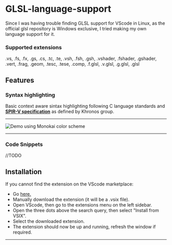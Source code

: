 # GLSL-language-support

  
Since I was having trouble finding GLSL support for VScode in Linux, as the official glsl repository is Windows exclusive, I tried making my own language support for it.

  

### Supported extensions

  

.vs, .fs, .fx, .gs, .cs, .tc, .te, .vsh, .fsh, .gsh, .vshader, .fshader, .gshader, .vert, .frag, .geom, .tesc, .tese, .comp, .f.glsl, .v.glsl, .g.glsl, .glsl

  

## Features

  

### Syntax highlighting

Basic context aware sintax highlighting following C language standards and **[SPIR-V specification](https://www.khronos.org/registry/SPIR-V/specs/unified1/SPIRV.html)** as defined by Khronos group.

  

-----------------------------------------------------------------------------------------------------------

  
  

![Demo using Monokai color scheme](https://i.ibb.co/XLbV7qj/Monokai-Demo.png)

  

-----------------------------------------------------------------------------------------------------------

  

### Code Snippets

//TODO

  

## Installation


If you cannot find the extension on the VScode marketplace:
<ul>
	<li> Go <a href = "https://marketplace.visualstudio.com/items?itemName=filippofracascia.glsl-language-support">here. </a> </li>
	<li> Manually download the extension (it will be a .vsix file).</li>
	<li> Open VScode, then go to the extensions menu on the left sidebar.</li>
	<li> Open the three dots above the search query, then select "Install from VSIX".</li>
	<li> Select the downloaded extension.
	<li> The extension should now be up and running, refresh the window if required. </li>
</ul>
	


  
  
  
  

-----------------------------------------------------------------------------------------------------------